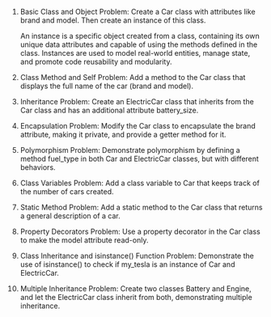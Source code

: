 1. Basic Class and Object
Problem: Create a Car class with attributes like brand and model. Then create an instance of this class.
    
    An instance is a specific object created from a class, containing its own unique data attributes and capable of using the methods defined in the class. Instances are used to model real-world entities, manage state, and promote code reusability and modularity.

2. Class Method and Self
Problem: Add a method to the Car class that displays the full name of the car (brand and model).

3. Inheritance
Problem: Create an ElectricCar class that inherits from the Car class and has an additional attribute battery_size.

4. Encapsulation
Problem: Modify the Car class to encapsulate the brand attribute, making it private, and provide a getter method for it.

5. Polymorphism
Problem: Demonstrate polymorphism by defining a method fuel_type in both Car and ElectricCar classes, but with different behaviors.

6. Class Variables
Problem: Add a class variable to Car that keeps track of the number of cars created.

7. Static Method
Problem: Add a static method to the Car class that returns a general description of a car.

8. Property Decorators
Problem: Use a property decorator in the Car class to make the model attribute read-only.

9. Class Inheritance and isinstance() Function
Problem: Demonstrate the use of isinstance() to check if my_tesla is an instance of Car and ElectricCar.

10. Multiple Inheritance
Problem: Create two classes Battery and Engine, and let the ElectricCar class inherit from both, demonstrating multiple inheritance.
